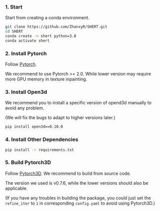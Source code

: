 
### 1. Start
Start from creating a conda environment.
```bash
git clone https://github.com/ZhanxyR/SHERT.git
cd SHERT
conda create -n shert python=3.8
conda activate shert
```
### 2. Install Pytorch
Follow [Pytorch](https://pytorch.org/get-started/previous-versions/).

We recommend to use Pytorch >= 2.0. While lower version may require more GPU memory in texture inpainting.

### 3. Install Open3d
We recommend you to install a specific version of opend3d manually to avoid any problem.

(We will fix the bugs to adapt to higher versions later.)
```bash
pip install open3d==0.10.0
```

### 4. Install Other Dependencies

```bash
pip install -r requirements.txt
```

### 5. Build Pytorch3D
Follow [Pytorch3D](https://github.com/facebookresearch/pytorch3d/blob/main/INSTALL.md#building--installing-from-source). We recommend to build from source code. 

The version we used is v0.7.6, while the lower versions should also be applicable.

(If you have any troubles in building the package, you could just set the `refine_iter` to `1` in corresponding `config.yaml` to avoid using Pytorch3D.)